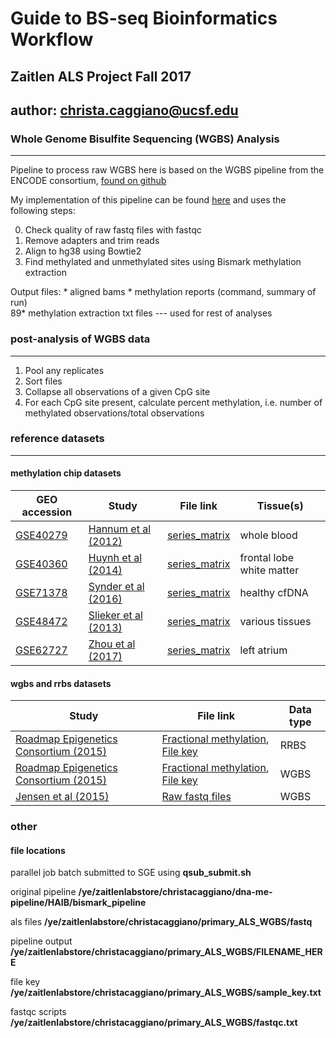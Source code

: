 # Guide to BS-seq Bioinformatics Workflow
## Zaitlen ALS Project Fall 2017 
## author: <christa.caggiano@ucsf.edu> 

### Whole Genome Bisulfite Sequencing (WGBS) Analysis 
------
Pipeline to process raw WGBS here is based on the WGBS pipeline from the ENCODE consortium, [found on github](https://github.com/ENCODE-DCC/dna-me-pipeline/blob/master/HAIB/bismark_pipeline/bismark_pipeline_main.sh) 

My implementation of this pipeline can be found [here](https://github.com/christacaggiano/ENCODE_WGBS) and uses the following steps: 

0. Check quality of raw fastq files with fastqc 
1. Remove adapters and trim reads
2. Align to hg38 using Bowtie2  
3. Find methylated and unmethylated sites using Bismark methylation extraction  

Output files: 
    	* aligned bams 
    	* methylation reports (command, summary of run)  
    	89* methylation extraction txt files --- used for rest of analyses

### post-analysis of WGBS data
------  

1. Pool any replicates 
2. Sort files 
3. Collapse all observations of a given CpG site 
4. For each CpG site present, calculate percent methylation, i.e. number of methylated observations/total observations

### reference datasets 
------

#### methylation chip datasets

| GEO accession | Study         | File link  | Tissue(s)  |
|---------------|---------------|------------|------------|
| [GSE40279](https://www-ncbi-nlm-nih-gov.ucsf.idm.oclc.org/geo/query/acc.cgi?acc=GSE40279)| [Hannum et al (2012)](https://www-ncbi-nlm-nih-gov.ucsf.idm.oclc.org/pubmed/23177740)| [series_matrix](https://goo.gl/CaGDpK)| whole blood|
| [GSE40360](https://www-ncbi-nlm-nih-gov.ucsf.idm.oclc.org/geo/query/acc.cgi?acc=GSE40360)   | [Huynh et al (2014)](https://www-ncbi-nlm-nih-gov.ucsf.idm.oclc.org/pubmed/24270187)| [series_matrix](https://goo.gl/vbjtji) | frontal lobe white matter|
| [GSE71378](https://www-ncbi-nlm-nih-gov.ucsf.idm.oclc.org/geo/query/acc.cgi?acc=GSE71378) | [Synder et al (2016)](https://www-ncbi-nlm-nih-gov.ucsf.idm.oclc.org/pubmed/26771485)| [series_matrix](https://goo.gl/hvuGWr)     | healthy cfDNA|
| [GSE48472](https://www-ncbi-nlm-nih-gov.ucsf.idm.oclc.org/geo/query/acc.cgi?acc=GSE48472) | [Slieker et al (2013)](https://epigeneticsandchromatin.biomedcentral.com/articles/10.1186/1756-8935-6-26#Bib1)| [series_matrix](https://goo.gl/pP4Zoc)  | various tissues| 
| [GSE62727](https://www-ncbi-nlm-nih-gov.ucsf.idm.oclc.org/geo/query/acc.cgi?acc=GSE62727) | [Zhou et al (2017)](https://www-ncbi-nlm-nih-gov.ucsf.idm.oclc.org/pubmed/28849195)| [series_matrix](https://goo.gl/ZbBykZ)  | left atrium| 

#### wgbs and rrbs datasets 

| Study         | File link  | Data type  |
|---------------|------------|------------|
| [Roadmap Epigenetics Consortium (2015)](www.nature.com/nature/journal/v518/n7539/full/nature14248.html)| [Fractional methylation](http://egg2.wustl.edu/roadmap/data/byDataType/dnamethylation/RRBS/FractionalMethylation.tar.gz), [File key](http://egg2.wustl.edu/roadmap/data/byDataType/dnamethylation/RRBS/EG.mnemonics.name.xls) | RRBS | 
| [Roadmap Epigenetics Consortium (2015)](www.nature.com/nature/journal/v518/n7539/full/nature14248.html)| [Fractional methylation](http://egg2.wustl.edu/roadmap/data/byDataType/dnamethylation/WGBS/FractionalMethylation.tar.gz), [File key](http://egg2.wustl.edu/roadmap/data/byDataType/dnamethylation/WGBS/EG.mnemonics.name.xls) | WGBS | 
| [Jensen et al (2015)](https://genomebiology.biomedcentral.com/articles/10.1186/s13059-015-0645-x)| [Raw fastq files](https://www-ncbi-nlm-nih-gov.ucsf.idm.oclc.org/projects/gap/cgi-bin/study.cgi?study_id=phs000846.v1.p1)| WGBS | 






### other 

#### file locations   
parallel job batch submitted to SGE using **qsub_submit.sh**  

original pipeline **/ye/zaitlenlabstore/christacaggiano/dna-me-pipeline/HAIB/bismark_pipeline** 

als files **/ye/zaitlenlabstore/christacaggiano/primary_ALS_WGBS/fastq** 

pipeline output **/ye/zaitlenlabstore/christacaggiano/primary_ALS_WGBS/FILENAME_HERE**

file key **/ye/zaitlenlabstore/christacaggiano/primary_ALS_WGBS/sample_key.txt** 

fastqc scripts **/ye/zaitlenlabstore/christacaggiano/primary_ALS_WGBS/fastqc.txt** 

  
  
